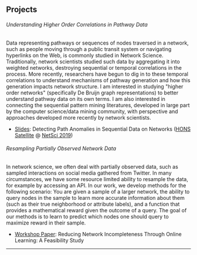 
## <a name="projects"></a>  Projects


###### Understanding Higher Order Correlations in Pathway Data
Data representing pathways or sequences of nodes traversed in a network, such as people moving through a public transit system or navigating hyperlinks on the Web, is commonly studied in Network Science. Traditionally, network scientists studied such data by aggregating it into weighted networks, destroying sequential or temporal correlations in the process. More recently, researchers have begun to dig in to these temporal correlations to understand mechanisms of pathway generation and how this generation impacts network structure. I am interested in studying "higher order networks" (specifically De Bruijn graph representations) to better understand pathway data on its own terms. I am also interested in connecting the sequential pattern mining literatures, developed in large part by the computer science/data mining community, with perspective and approaches developed more recently by network scientists.

* [Slides](img/NetSci_HONS_2019.pdf): Detecting Path Anomalies in Sequential Data on Networks ([HONS Satellite](https://uzhdag.github.io/hons_web/) @ [NetSci 2019](http://netsci2019.net/))


###### Resampling Partially Observed Network Data
In network science, we often deal with partially observed data, such as sampled interactions on social media gathered from Twitter. In many circumstances, we have some resource limited ability to resample the data, for example by accessing an API. In our work, we develop methods for the following scenario: You are given a sample of a larger network, the ability to query nodes in the sample to learn more accurate information about them (such as their true neighborhood or attribute labels), and a function that provides a mathematical reward given the outcome of a query. The goal of our methods is to learn to predict which nodes one should query to maximize reward in their sample.

* [Workshop Paper](http://www.mlgworkshop.org/2018/papers/MLG2018_paper_40.pdf):
Reducing Network Incompleteness Through Online Learning: A Feasibility Study 



----


